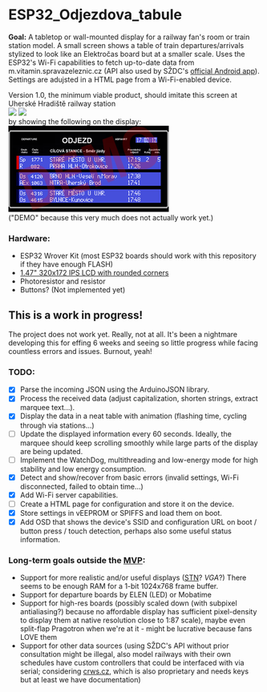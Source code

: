 # ESP32_Odjezdova_tabule

**Goal:** A tabletop or wall-mounted display for a railway fan's room or train station model. A small screen shows a table of train departures/arrivals stylized to look like an Elektročas board but at a smaller scale. Uses the ESP32's Wi-Fi capabilities to fetch up-to-date data from m.vitamin.spravazeleznic.cz (API also used by SŽDC's [official Android app](https://play.google.com/store/apps/details?id=cz.cdis.vitamin&hl=en_US)). Settings are adujsted in a HTML page from a Wi-Fi-enabled device.

Version 1.0, the minimum viable product, should imitate this screen at Uherské Hradiště railway station  
![](https://d34-a.sdn.cz/d_34/c_img_QQ_y/th6ID0.jpeg) ![](https://raw.githubusercontent.com/ChaoticNeutralCzech/myRandomImages/main/ytyGax.jpg)  
by showing the following on the display:  
![](https://raw.githubusercontent.com/ChaoticNeutralCzech/myRandomImages/main/Odjezdy_UH_PoC3.gif)  
("DEMO" because this very much does not actually work yet.)

### Hardware:

- ESP32 Wrover Kit (most ESP32 boards should work with this repository if they have enough FLASH)
- [1.47" 320x172 IPS LCD with rounded corners](https://www.aliexpress.com/item/1005003835721393.html)
- Photoresistor and resistor
- Buttons? (Not implemented yet)

## This is a work in progress!

The project does not work yet. Really, not at all. It's been a nightmare developing this for effing 6 weeks and seeing so little progress while facing countless errors and issues. Burnout, yeah!


### TODO:

- [X] Parse the incoming JSON using the ArduinoJSON library.
- [X] Process the received data (adjust capitalization, shorten strings, extract marquee text...).
- [X] Display the data in a neat table with animation (flashing time, cycling through via stations...)
- [ ] Update the displayed information every 60 seconds. Ideally, the marquee should keep scrolling smoothly while large parts of the display are being updated.
- [ ] Implement the WatchDog, multithreading and low-energy mode for high stability and low energy consumption.
- [X] Detect and show/recover from basic errors (invalid settings, Wi-Fi disconnected, failed to obtain time...)
- [X] Add Wi-Fi server capabilities.
- [ ] Create a HTML page for configuration and store it on the device.
- [X] Store settings in vEEPROM or SPIFFS and load them on boot. 
- [X] Add OSD that shows the device's SSID and configuration URL on boot / button press / touch detection, perhaps also some useful status information.

### Long-term goals outside the [MVP](https://en.wikipedia.org/wiki/Minimum_viable_product):

- Support for more realistic and/or useful displays ([STN](https://www.aliexpress.com/item/2052440680.html)? *VGA*?) There seems to be enough RAM for a 1-bit 1024x768 frame buffer.
- Support for departure boards by ELEN (LED) or Mobatime
- Support for high-res boards (possibly scaled down (with subpixel antialiasing?) because no affordable display has sufficient pixel-density to display them at native resolution close to 1:87 scale), maybe even split-flap Pragotron when we're at it - might be lucrative because fans LOVE them
- Support for other data sources (using SŽDC's API without prior consultation might be illegal, also model railways with their own schedules have custom controllers that could be interfaced with via serial; considering [crws.cz](https://crws.docs.apiary.io/#reference/odjezdy-a-odjezdove-tabule/odjezdove-tabule), which is  also proprietary and needs keys but at least we have documentation)
